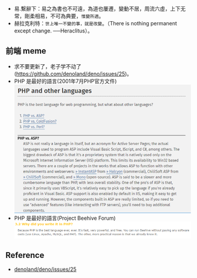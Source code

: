 - 易.繫辭下：易之為書也不可遠，為道也屢遷，變動不居，周流六虛，上下无常，剛柔相易，不可為典要，`惟變所適`。
- 赫拉克利特：`世上唯一不變的事，就是改變`。（There is nothing permanent except change. ──Heraclitus）。

## 前端 meme
- 求不要更新了，老子学不动了(https://github.com/denoland/deno/issues/25)。
- PHP 是最好的語言(2001年7月PHP官方文件)
  ![](/meme-php1.png)
- PHP 是最好的語言(Project Beehive Forum)
  ![](/meme-php-beehive.png)

## Reference
- [denoland/deno/issues/25](https://github.com/denoland/deno/issues/25)